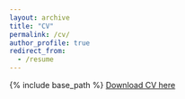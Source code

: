 ```yaml
---
layout: archive
title: "CV"
permalink: /cv/
author_profile: true
redirect_from:
  - /resume
---
```


{% include base_path %}
[Download CV here](https://shiljas.github.io/files/CV_Shiljas_1.pdf)
